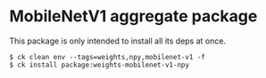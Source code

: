 # MobileNetV1 aggregate package

This package is only intended to install all its deps at once.

```
$ ck clean env --tags=weights,npy,mobilenet-v1 -f
$ ck install package:weights-mobilenet-v1-npy
```